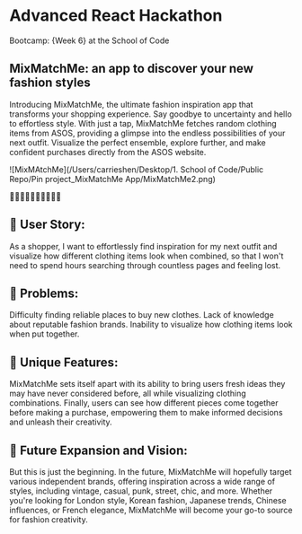 # Advanced React Hackathon
Bootcamp: {Week 6} at the School of Code

## MixMatchMe: an app to discover your new fashion styles
Introducing MixMatchMe, the ultimate fashion inspiration app that transforms your shopping experience. Say goodbye to uncertainty and hello to effortless style. With just a tap, MixMatchMe fetches random clothing items from ASOS, providing a glimpse into the endless possibilities of your next outfit. Visualize the perfect ensemble, explore further, and make confident purchases directly from the ASOS website.

![MixMAtchMe](/Users/carrieshen/Desktop/1. School of Code/Public Repo/Pin project_MixMatchMe App/MixMatchMe2.png)

🔎👗👘🧥👖👔🧣👚👠🥾

## 📌 User Story:
As a shopper, I want to effortlessly find inspiration for my next outfit and visualize how different clothing items look when combined, so that I won't need to spend hours searching through countless pages and feeling lost.

## 📌 Problems:
Difficulty finding reliable places to buy new clothes.
Lack of knowledge about reputable fashion brands.
Inability to visualize how clothing items look when put together.

## 📌 Unique Features:
MixMatchMe sets itself apart with its ability to bring users fresh ideas they may have never considered before, all while visualizing clothing combinations. Finally, users can see how different pieces come together before making a purchase, empowering them to make informed decisions and unleash their creativity.

## 📌 Future Expansion and Vision:
But this is just the beginning. In the future, MixMatchMe will hopefully target various independent brands, offering inspiration across a wide range of styles, including vintage, casual, punk, street, chic, and more. Whether you're looking for London style, Korean fashion, Japanese trends, Chinese influences, or French elegance, MixMatchMe will become your go-to source for fashion creativity.


